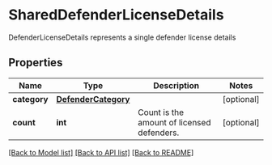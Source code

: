 # SharedDefenderLicenseDetails

DefenderLicenseDetails represents a single defender license details

## Properties
Name | Type | Description | Notes
------------ | ------------- | ------------- | -------------
**category** | [**DefenderCategory**](DefenderCategory.md) |  | [optional] 
**count** | **int** | Count is the amount of licensed defenders.  | [optional] 

[[Back to Model list]](../README.md#documentation-for-models) [[Back to API list]](../README.md#documentation-for-api-endpoints) [[Back to README]](../README.md)



